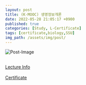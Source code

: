 ```yaml
---
layout: post
title: (K-MOOC) 생명정보개론
date: 2022-05-28 21:05:17 +0900
published: true
categories: [Study, L-Certificate]
tags: [certificate,biology,SSU]
img_path: /assets/img/post/
---
```


![Post-Image](CERTIFICATE-Bioinformatics.png)
<br><br>

[Lecture Info](http://www.kmooc.kr/courses/course-v1:SoongsilUnivK+soongsilmooc01K+2018_1/course/)
<br><br>
[Certificate](http://www.kmooc.kr/certificates/ec912fe134c643c496b6835240e1f5d8)